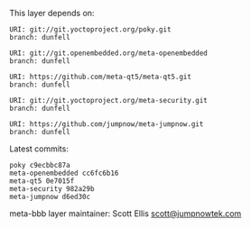 This layer depends on:

    URI: git://git.yoctoproject.org/poky.git
    branch: dunfell

    URI: git://git.openembedded.org/meta-openembedded
    branch: dunfell

    URI: https://github.com/meta-qt5/meta-qt5.git
    branch: dunfell

    URI: git://git.yoctoproject.org/meta-security.git
    branch: dunfell

    URI: https://github.com/jumpnow/meta-jumpnow.git
    branch: dunfell


Latest commits:

    poky c9ecbbc87a
    meta-openembedded cc6fc6b16
    meta-qt5 0e7015f
    meta-security 982a29b
    meta-jumpnow d6ed30c


meta-bbb layer maintainer: Scott Ellis <scott@jumpnowtek.com>
